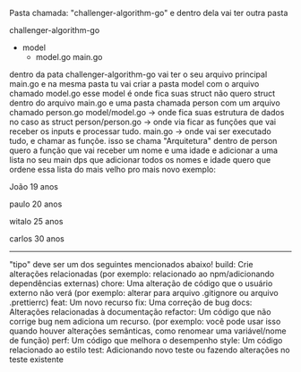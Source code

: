 Pasta chamada: "challenger-algorithm-go" e dentro dela vai ter outra pasta

challenger-algorithm-go
- model
  - model.go
main.go

dentro da pata challenger-algorithm-go vai ter o seu arquivo principal main.go
e na mesma pasta tu vai criar a pasta model com o arquivo chamado model.go
esse model é onde fica suas struct
não quero struct dentro do arquivo main.go
e uma pasta chamada person
com um arquivo chamado person.go
model/model.go -> onde fica suas estrutura de dados no caso as struct
person/person.go -> onde via ficar as funções que vai receber os inputs e processar tudo.
main.go -> onde vai ser executado tudo, e chamar as funçõe.
isso se chama "Arquitetura"
dentro de person quero a função que vai receber um nome e uma idade e adicionar a uma lista
no seu main dps que adicionar todos os nomes e idade quero que ordene essa lista do mais velho pro mais novo
exemplo:

João
19 anos

paulo
20 anos

witalo
25 anos

carlos
30 anos

-----------------------------


"tipo" deve ser um dos seguintes mencionados abaixo!
build: Crie alterações relacionadas (por exemplo: relacionado ao npm/adicionando dependências externas)
chore: Uma alteração de código que o usuário externo não verá (por exemplo: alterar para arquivo .gitignore ou arquivo .prettierrc)
feat: Um novo recurso
fix: Uma correção de bug
docs: Alterações relacionadas à documentação
refactor: Um código que não corrige bug nem adiciona um recurso. (por exemplo: você pode usar isso quando houver alterações semânticas, como renomear uma variável/nome de função)
perf: Um código que melhora o desempenho
style: Um código relacionado ao estilo
test: Adicionando novo teste ou fazendo alterações no teste existente
